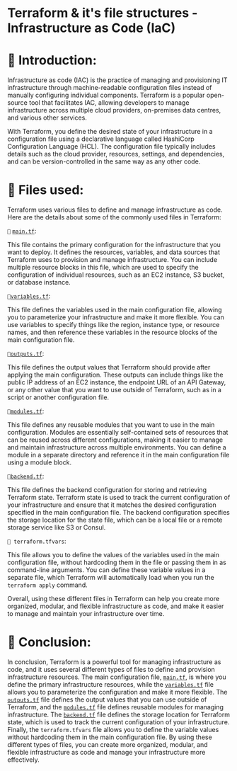 # Terraform & it's file structures - Infrastructure as Code (IaC)

# 📍 Introduction:

Infrastructure as code (IAC) is the practice of managing and provisioning IT infrastructure through machine-readable configuration files instead of manually configuring individual components. Terraform is a popular open-source tool that facilitates IAC, allowing developers to manage infrastructure across multiple cloud providers, on-premises data centres, and various other services.

With Terraform, you define the desired state of your infrastructure in a configuration file using a declarative language called HashiCorp Configuration Language (HCL). The configuration file typically includes details such as the cloud provider, resources, settings, and dependencies, and can be version-controlled in the same way as any other code.

# 📍 Files used:

Terraform uses various files to define and manage infrastructure as code. Here are the details about some of the commonly used files in Terraform:

`🔹` [`main.tf`](http://main.tf):

This file contains the primary configuration for the infrastructure that you want to deploy. It defines the resources, variables, and data sources that Terraform uses to provision and manage infrastructure. You can include multiple resource blocks in this file, which are used to specify the configuration of individual resources, such as an EC2 instance, S3 bucket, or database instance.

`🔹`[`variables.tf`](http://variables.tf):

This file defines the variables used in the main configuration file, allowing you to parameterize your infrastructure and make it more flexible. You can use variables to specify things like the region, instance type, or resource names, and then reference these variables in the resource blocks of the main configuration file.

`🔹`[`outputs.tf`](http://outputs.tf):

This file defines the output values that Terraform should provide after applying the main configuration. These outputs can include things like the public IP address of an EC2 instance, the endpoint URL of an API Gateway, or any other value that you want to use outside of Terraform, such as in a script or another configuration file.

`🔹`[`modules.tf`](http://modules.tf):

This file defines any reusable modules that you want to use in the main configuration. Modules are essentially self-contained sets of resources that can be reused across different configurations, making it easier to manage and maintain infrastructure across multiple environments. You can define a module in a separate directory and reference it in the main configuration file using a module block.

`🔹`[`backend.tf`](http://backend.tf):

This file defines the backend configuration for storing and retrieving Terraform state. Terraform state is used to track the current configuration of your infrastructure and ensure that it matches the desired configuration specified in the main configuration file. The backend configuration specifies the storage location for the state file, which can be a local file or a remote storage service like S3 or Consul.

`🔹 terraform.tfvars`:

This file allows you to define the values of the variables used in the main configuration file, without hardcoding them in the file or passing them in as command-line arguments. You can define these variable values in a separate file, which Terraform will automatically load when you run the `terraform apply` command.

Overall, using these different files in Terraform can help you create more organized, modular, and flexible infrastructure as code, and make it easier to manage and maintain your infrastructure over time.

# 📍 Conclusion:

In conclusion, Terraform is a powerful tool for managing infrastructure as code, and it uses several different types of files to define and provision infrastructure resources. The main configuration file, [`main.tf`](http://main.tf), is where you define the primary infrastructure resources, while the [`variables.tf`](http://variables.tf) file allows you to parameterize the configuration and make it more flexible. The [`outputs.tf`](http://outputs.tf) file defines the output values that you can use outside of Terraform, and the [`modules.tf`](http://modules.tf) file defines reusable modules for managing infrastructure. The [`backend.tf`](http://backend.tf) file defines the storage location for Terraform state, which is used to track the current configuration of your infrastructure. Finally, the `terraform.tfvars` file allows you to define the variable values without hardcoding them in the main configuration file. By using these different types of files, you can create more organized, modular, and flexible infrastructure as code and manage your infrastructure more effectively.